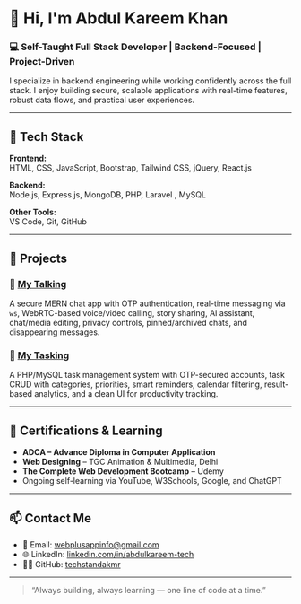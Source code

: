 # 👋 Hi, I'm Abdul Kareem Khan

### 💻 Self-Taught Full Stack Developer | Backend-Focused | Project-Driven

I specialize in backend engineering while working confidently across the full stack. I enjoy building secure, scalable applications with real-time features, robust data flows, and practical user experiences.

---

## 🧠 Tech Stack

**Frontend:**  
HTML, CSS, JavaScript, Bootstrap, Tailwind CSS, jQuery, React.js

**Backend:**  
Node.js, Express.js, MongoDB, PHP, Laravel , MySQL

**Other Tools:**  
VS Code, Git, GitHub

---

## 🚀 Projects

### 🔹 [My Talking](https://my-talking.onrender.com)  
A secure MERN chat app with OTP authentication, real-time messaging via `ws`, WebRTC-based voice/video calling, story sharing, AI assistant, chat/media editing, privacy controls, pinned/archived chats, and disappearing messages.

### 🔹 [My Tasking](https://my-tasking.wuaze.com)  
A PHP/MySQL task management system with OTP-secured accounts, task CRUD with categories, priorities, smart reminders, calendar filtering, result-based analytics, and a clean UI for productivity tracking.

---

## 📜 Certifications & Learning

- **ADCA – Advance Diploma in Computer Application**  
- **Web Designing** – TGC Animation & Multimedia, Delhi  
- **The Complete Web Development Bootcamp** – Udemy  
- Ongoing self-learning via YouTube, W3Schools, Google, and ChatGPT

---

## 📫 Contact Me

- 📧 Email: [webplusappinfo@gmail.com](mailto:webplusappinfo@gmail.com)  
- 🌐 LinkedIn: [linkedin.com/in/abdulkareem-tech](https://linkedin.com/in/abdulkareem-tech)  
- 🧑‍💻 GitHub: [techstandakmr](https://github.com/techstandakmr)

---

> “Always building, always learning — one line of code at a time.”
